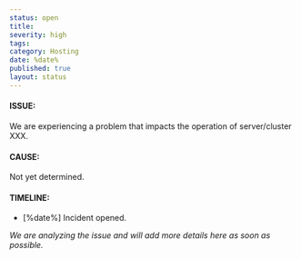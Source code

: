 ```yaml
---
status: open
title: 
severity: high
tags: 
category: Hosting
date: %date%
published: true
layout: status
---
```


#### ISSUE:

We are experiencing a problem that impacts the operation of server/cluster XXX. 


#### CAUSE:

Not yet determined.


#### TIMELINE:

* [%date%] Incident opened. 

*We are analyzing the issue and will add more details here as soon as possible.*
